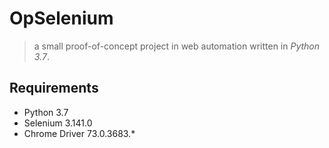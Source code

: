 # OpSelenium
> a small proof-of-concept project in web automation written in _Python 3.7_.

## Requirements

- Python 3.7
- Selenium 3.141.0
- Chrome Driver 73.0.3683.*
